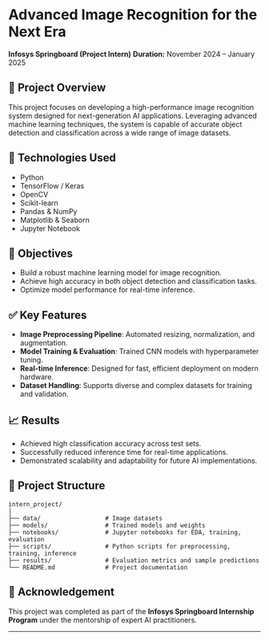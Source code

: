 

# Advanced Image Recognition for the Next Era

**Infosys Springboard (Project Intern)**
**Duration:** November 2024 – January 2025

## 🚀 Project Overview

This project focuses on developing a high-performance image recognition system designed for next-generation AI applications. Leveraging advanced machine learning techniques, the system is capable of accurate object detection and classification across a wide range of image datasets.

## 🧠 Technologies Used

* Python
* TensorFlow / Keras
* OpenCV
* Scikit-learn
* Pandas & NumPy
* Matplotlib & Seaborn
* Jupyter Notebook

## 🎯 Objectives

* Build a robust machine learning model for image recognition.
* Achieve high accuracy in both object detection and classification tasks.
* Optimize model performance for real-time inference.

## ✅ Key Features

* **Image Preprocessing Pipeline**: Automated resizing, normalization, and augmentation.
* **Model Training & Evaluation**: Trained CNN models with hyperparameter tuning.
* **Real-time Inference**: Designed for fast, efficient deployment on modern hardware.
* **Dataset Handling**: Supports diverse and complex datasets for training and validation.

## 📈 Results

* Achieved high classification accuracy across test sets.
* Successfully reduced inference time for real-time applications.
* Demonstrated scalability and adaptability for future AI implementations.

## 📁 Project Structure

```
intern_project/
│
├── data/                  # Image datasets
├── models/                # Trained models and weights
├── notebooks/             # Jupyter notebooks for EDA, training, evaluation
├── scripts/               # Python scripts for preprocessing, training, inference
├── results/               # Evaluation metrics and sample predictions
└── README.md              # Project documentation
```

## 🤝 Acknowledgement

This project was completed as part of the **Infosys Springboard Internship Program** under the mentorship of expert AI practitioners.

---


